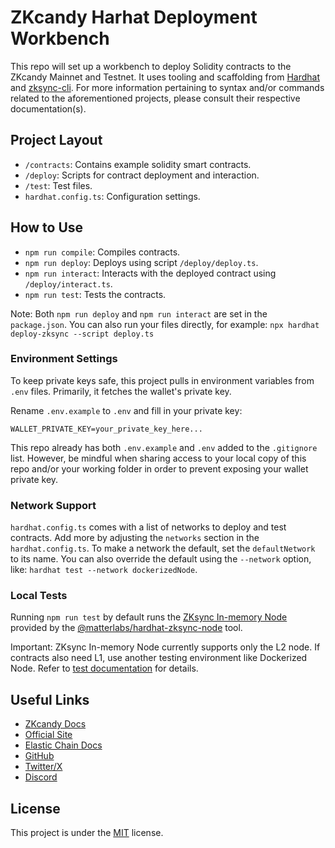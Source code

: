 # ZKcandy Harhat Deployment Workbench

This repo will set up a workbench to deploy Solidity contracts to the ZKcandy Mainnet and Testnet. It uses tooling and scaffolding from [Hardhat](https://hardhat.org/) and [zksync-cli](https://github.com/matter-labs/zksync-cli). For more information pertaining to syntax and/or commands related to the aforementioned projects, please consult their respective documentation(s).

## Project Layout

- `/contracts`: Contains example solidity smart contracts.
- `/deploy`: Scripts for contract deployment and interaction.
- `/test`: Test files.
- `hardhat.config.ts`: Configuration settings.

## How to Use

- `npm run compile`: Compiles contracts.
- `npm run deploy`: Deploys using script `/deploy/deploy.ts`.
- `npm run interact`: Interacts with the deployed contract using `/deploy/interact.ts`.
- `npm run test`: Tests the contracts.

Note: Both `npm run deploy` and `npm run interact` are set in the `package.json`. You can also run your files directly, for example: `npx hardhat deploy-zksync --script deploy.ts`

### Environment Settings

To keep private keys safe, this project pulls in environment variables from `.env` files. Primarily, it fetches the wallet's private key.

Rename `.env.example` to `.env` and fill in your private key:

```
WALLET_PRIVATE_KEY=your_private_key_here...
```

This repo already has both `.env.example` and `.env` added to the `.gitignore` list. However, be mindful when sharing access to your local copy of this repo and/or your working folder in order to prevent exposing your wallet private key.

### Network Support

`hardhat.config.ts` comes with a list of networks to deploy and test contracts. Add more by adjusting the `networks` section in the `hardhat.config.ts`. To make a network the default, set the `defaultNetwork` to its name. You can also override the default using the `--network` option, like: `hardhat test --network dockerizedNode`.

### Local Tests

Running `npm run test` by default runs the [ZKsync In-memory Node](https://docs.zksync.io/build/test-and-debug/in-memory-node) provided by the [@matterlabs/hardhat-zksync-node](https://docs.zksync.io/build/tooling/hardhat/hardhat-zksync-node) tool.

Important: ZKsync In-memory Node currently supports only the L2 node. If contracts also need L1, use another testing environment like Dockerized Node. Refer to [test documentation](https://docs.zksync.io/build/test-and-debug) for details.

## Useful Links

- [ZKcandy Docs](https://litepaper.zkcandy.io)
- [Official Site](https://zkcandy.io/)
- [Elastic Chain Docs](https://docs.zksync.io/build)
- [GitHub](https://github.com/zkcandy)
- [Twitter/X](https://twitter.com/zkcandyhq)
- [Discord](https://discord.gg/zkcandy)

## License

This project is under the [MIT](./LICENSE) license.